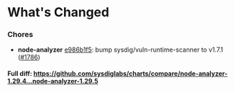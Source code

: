 # What's Changed

### Chores
- **node-analyzer** [e986b1f5](https://github.com/sysdiglabs/charts/commit/e986b1f5d92c817c6417105f3e8b65b2564bfe0a): bump sysdig/vuln-runtime-scanner to v1.7.1 ([#1786](https://github.com/sysdiglabs/charts/issues/1786))
#### Full diff: https://github.com/sysdiglabs/charts/compare/node-analyzer-1.29.4...node-analyzer-1.29.5
